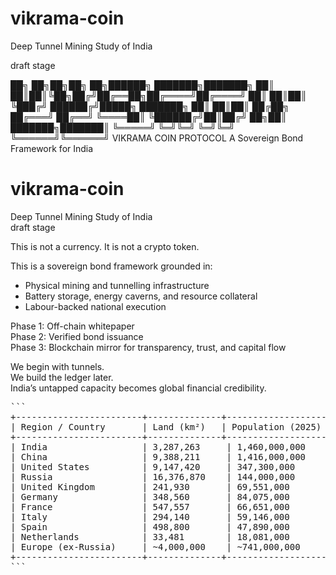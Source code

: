 # vikrama-coin
Deep Tunnel Mining Study of India 

draft stage 

██╗   ██╗██╗██╗  ██╗██████╗ ███████╗███████╗
██║   ██║██║╚██╗██╔╝██╔══██╗██╔════╝██╔════╝
██║   ██║██║ ╚███╔╝ ██████╔╝█████╗  ███████╗
██║   ██║██║ ██╔██╗ ██╔═══╝ ██╔══╝  ╚════██║
╚██████╔╝██║██╔╝ ██╗██║     ███████╗███████║
 ╚═════╝ ╚═╝╚═╝  ╚═╝╚═╝     ╚══════╝╚══════╝
           VIKRAMA COIN PROTOCOL
     A Sovereign Bond Framework for India

# vikrama-coin  
Deep Tunnel Mining Study of India  
draft stage

This is not a currency. It is not a crypto token.

This is a sovereign bond framework grounded in:
- Physical mining and tunnelling infrastructure
- Battery storage, energy caverns, and resource collateral
- Labour-backed national execution

Phase 1: Off-chain whitepaper  
Phase 2: Verified bond issuance  
Phase 3: Blockchain mirror for transparency, trust, and capital flow

We begin with tunnels.  
We build the ledger later.  
India’s untapped capacity becomes global financial credibility.


<pre>
```
+------------------------+--------------+--------------------+----------------+--------------+----------------------------+
| Region / Country       | Land (km²)   | Population (2025)   | Density (/km²) | Median Age   | Resource Value (USD est.) |
+------------------------+--------------+--------------------+----------------+--------------+----------------------------+
| India                  | 3,287,263     | 1,460,000,000       | 492            | 29.8         | ~$10 trillion              |
| China                  | 9,388,211     | 1,416,000,000       | 151            | 38.4         | ~$23 trillion              |
| United States          | 9,147,420     | 347,300,000         | 38             | 38.5         | ~$45 trillion              |
| Russia                 | 16,376,870    | 144,000,000         | 9              | 39.6         | ~$75 trillion              |
| United Kingdom         | 241,930       | 69,551,000          | 287            | 40.6         | —                          |
| Germany                | 348,560       | 84,075,000          | 241            | 46.8         | —                          |
| France                 | 547,557       | 66,651,000          | 122            | 41.7         | —                          |
| Italy                  | 294,140       | 59,146,000          | 201            | 48.4         | —                          |
| Spain                  | 498,800       | 47,890,000          | 96             | 46.8         | —                          |
| Netherlands            | 33,481        | 18,081,000          | 424            | ~43          | —                          |
| Europe (ex-Russia)     | ~4,000,000    | ~741,000,000        | ~185           | ~43          | —                          |
+------------------------+--------------+--------------------+----------------+--------------+----------------------------+
```
</pre>

